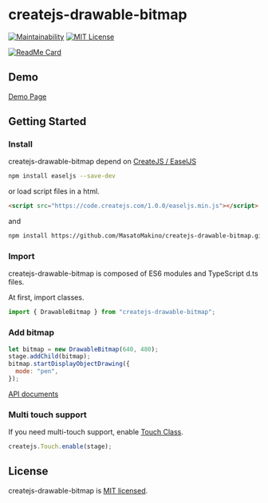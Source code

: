 # createjs-drawable-bitmap

[![Maintainability](https://api.codeclimate.com/v1/badges/f90aab522723c812411a/maintainability)](https://codeclimate.com/github/MasatoMakino/createjs-drawable-bitmap/maintainability)
[![MIT License](http://img.shields.io/badge/license-MIT-blue.svg?style=flat)](LICENSE)

[![ReadMe Card](https://github-readme-stats.vercel.app/api/pin/?username=MasatoMakino&repo=createjs-drawable-bitmap&show_owner=true)](https://github.com/MasatoMakino/createjs-drawable-bitmap)

## Demo

[Demo Page](https://masatomakino.github.io/createjs-drawable-bitmap/demo/)

## Getting Started

### Install

createjs-drawable-bitmap depend on [CreateJS / EaselJS](https://github.com/CreateJS/EaselJS)

```bash
npm install easeljs --save-dev
```

or load script files in a html.

```html
<script src="https://code.createjs.com/1.0.0/easeljs.min.js"></script>
```

and

```bash
npm install https://github.com/MasatoMakino/createjs-drawable-bitmap.git --save-dev
```

### Import

createjs-drawable-bitmap is composed of ES6 modules and TypeScript d.ts files.

At first, import classes.

```js
import { DrawableBitmap } from "createjs-drawable-bitmap";
```

### Add bitmap

```js
let bitmap = new DrawableBitmap(640, 480);
stage.addChild(bitmap);
bitmap.startDisplayObjectDrawing({
  mode: "pen",
});
```

[API documents](https://masatomakino.github.io/createjs-drawable-bitmap/api/index.html)

### Multi touch support

If you need multi-touch support, enable [Touch Class](https://createjs.com/docs/easeljs/classes/Touch.html).

```js
createjs.Touch.enable(stage);
```

## License

createjs-drawable-bitmap is [MIT licensed](LICENSE).
